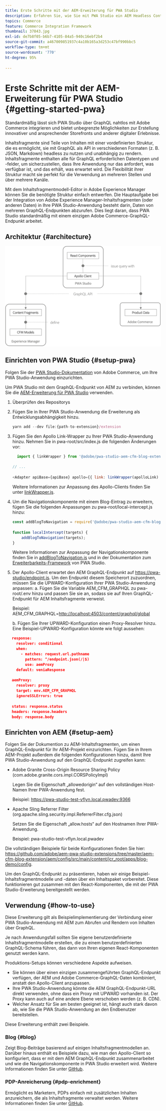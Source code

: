 ```yaml
---
title: Erste Schritte mit der AEM-Erweiterung für PWA Studio
description: Erfahren Sie, wie Sie mit PWA Studio ein AEM Headless Content and Commerce-Projekt bereitstellen.
topics: Commerce
feature: Commerce Integration Framework
thumbnail: 37843.jpg
exl-id: de7b8f05-b6b7-4105-84a5-940c16ebf2b4
source-git-commit: a467009851937c4a10b165a3d253c47bf990bbc5
workflow-type: tm+mt
source-wordcount: '770'
ht-degree: 95%

---
```


# Erste Schritte mit der AEM-Erweiterung für PWA Studio {#getting-started-pwa}

Standardmäßig lässt sich PWA Studio über GraphQL nahtlos mit Adobe Commerce integrieren und bietet unbegrenzte Möglichkeiten zur Erstellung innovativer und ansprechender Storefronts und anderer digitaler Erlebnisse.

Inhaltsfragmente sind Teile von Inhalten mit einer vordefinierten Struktur, die es ermöglicht, sie mit GraphQL als API in verschiedenen Formaten (z. B. JSON, Markdown) headless zu nutzen und unabhängig zu rendern. Inhaltsfragmente enthalten alle für GraphQL erforderlichen Datentypen und -felder, um sicherzustellen, dass Ihre Anwendung nur das anfordert, was verfügbar ist, und das erhält, was erwartet wird. Die Flexibilität ihrer Struktur macht sie perfekt für die Verwendung an mehreren Stellen und über mehrere Kanäle.

Mit dem Inhaltsfragmentmodell-Editor in Adobe Experience Manager können Sie die benötigte Struktur einfach entwerfen. Die Hauptaufgabe bei der Integration von Adobe Experience Manager-Inhaltsfragmenten (oder anderen Daten) in Ihre PWA Studio-Anwendung besteht darin, Daten von mehreren GraphQL-Endpunkten abzurufen. Dies liegt daran, dass PWA Studio standardmäßig mit einem einzigen Adobe Commerce-GraphQL-Endpunkt arbeitet.

## Architektur {#architecture}

![PWA-Headless-Architektur](/help/commerce/cif/assets/pwa-studio/PWA-Studio_Architecture.png)

## Einrichten von PWA Studio {#setup-pwa}

Folgen Sie der [PWA Studio-Dokumentation](https://developer.adobe.com/commerce/pwa-studio/tutorials/) von Adobe Commerce, um Ihre PWA Studio-Anwendung einzurichten.

Um PWA Studio mit dem GraphQL-Endpunkt von AEM zu verbinden, können Sie die [AEM-Erweiterung für PWA Studio](https://github.com/adobe/aem-pwa-studio-extensions) verwenden.

1. Überprüfen des Repositorys

1. Fügen Sie in Ihrer PWA Studio-Anwendung die Erweiterung als Entwicklungsabhängigkeit hinzu.

   ```javascript
   yarn add --dev file:{path-to-extension}/extension
   ```

1. Fügen Sie den Apollo Link-Wrapper zu Ihrer PWA Studio-Anwendung hinzu. Nehmen Sie in pwa-root/src/index.js die folgenden Änderungen vor:

   ```javascript
     import { linkWrapper } from '@adobe/pwa-studio-aem-cfm-blog-extension';
   
   // ...
   
   <Adapter apiBase={apiBase} apollo={{ link: linkWrapper(apolloLink) }} store={store}>
   ```

   Weitere Informationen zur Anpassung des Apollo-Clients finden Sie unter [linkWrapper.js](https://github.com/adobe/aem-pwa-studio-extensions/blob/master/aem-cfm-blog-extension/extension/src/linkWrapper.js).

1. Um die Navigationskomponente mit einem Blog-Eintrag zu erweitern, fügen Sie die folgenden Anpassungen zu pwa-root/local-intercept.js hinzu:

   ```javascript
   const addBlogToNavigation = require('@adobe/pwa-studio-aem-cfm-blog-extension/src/addBlogToNavigation');
   
   function localIntercept(targets) {
       addBlogToNavigation(targets);
   }    
   ```

   Weitere Informationen zur Anpassung der Navigationskomponente finden Sie in [addBlogToNavigation.js](https://github.com/adobe/aem-pwa-studio-extensions/blob/master/aem-cfm-blog-extension/extension/src/addBlogToNavigation.js) und in der Dokumentation zum [Erweiterbarkeits-Framework](https://developer.adobe.com/commerce/pwa-studio/guides/general-concepts/extensibility/) von PWA Studio.

1. Der Apollo-Client erwartet den AEM GraphQL-Endpunkt auf <https://pwa-studio/endpoint.js>. Um den Endpunkt diesem Speicherort zuzuordnen, müssen Sie die UPWARD-Konfiguration Ihrer PWA Studio-Anwendung anpassen:
a. Fügen Sie die Variable AEM_CFM_GRAPHQL zu pwa-root/.env hinzu und passen Sie sie an, sodass sie auf Ihren GraphQL-Endpunkt für AEM Inhaltsfragmente verweist.

   Beispiel: AEM_CFM_GRAPHQL=<http://localhost:4503/content/graphql/global>

   b. Fügen Sie Ihrer UPWARD-Konfiguration einen Proxy-Resolver hinzu. Eine Beispiel-UPWARD-Konfiguration könnte wie folgt aussehen:

```json
   response:
     resolver: conditional
     when:
       - matches: request.url.pathname
         pattern: ^/endpoint.json(/|$)
         use: aemProxy
     default: veniaResponse

   aemProxy:
     resolver: proxy
     target: env.AEM_CFM_GRAPHQL
     ignoreSSLErrors: true

   status: response.status
   headers: response.headers
   body: response.body
```

## Einrichten von AEM {#setup-aem}

Folgen Sie der Dokumention zu AEM-Inhaltsfragmenten, um einen GraphQL-Endpunkt für Ihr AEM-Projekt einzurichten. Fügen Sie in Ihrem AEM-Projekt außerdem die folgenden Konfigurationen hinzu, damit Ihre PWA Studio-Anwendung auf den GraphQL-Endpunkt zugreifen kann:

* Adobe Granite Cross-Origin Resource Sharing Policy (com.adobe.granite.cors.impl.CORSPolicyImpl)

   Legen Sie die Eigenschaft „allowedorigin“ auf den vollständigen Host-Namen Ihrer PWA-Anwendung fest.

   Beispiel: <https://pwa-studio-test-vflyn.local.pwadev:9366>

* Apache Sling Referrer Filter (org.apache.sling.security.impl.ReferrerFilter.cfg.json)

   Setzen Sie die Eigenschaft „allow.hosts“ auf den Hostnamen Ihrer PWA-Anwendung.

   Beispiel: pwa-studio-test-vflyn.local.pwadev

Die vollständigen Beispiele für beide Konfigurationen finden Sie hier: <https://github.com/adobe/aem-pwa-studio-extensions/tree/master/aem-cfm-blog-extension/aem/config/src/main/content/jcr_root/apps/blog-demo/config>.

Um den GraphQL-Endpunkt zu präsentieren, haben wir einige Beispiel-Inhaltsfragmentmodelle und -daten über ein Inhaltspaket vorbereitet. Diese funktionieren gut zusammen mit den React-Komponenten, die mit der PWA Studio-Erweiterung bereitgestellt werden.

## Verwendung {#how-to-use}

Diese Erweiterung gilt als Beispielimplementierung der Verbindung einer PWA Studio-Anwendung mit AEM zum Abrufen und Rendern von Inhalten über GraphQL.

Je nach Anwendungsfall sollten Sie eigene benutzerdefinierte Inhaltsfragmentmodelle erstellen, die zu einem benutzerdefinierten GraphQL-Schema führen, das dann von Ihren eigenen React-Komponenten genutzt werden kann.

Produktions-Setups können verschiedene Aspekte aufweisen.

* Sie können über einen einzigen zusammengeführten GraphQL-Endpunkt verfügen, der AEM und Adobe Commerce-GraphQL-Daten kombiniert, anstatt den Apollo-Client anzupassen.
* Ihre PWA Studio-Anwendung könnte die AEM GraphQL-Endpunkt-URL direkt verwenden, ohne dass ein Proxy mit UPWARD vorhanden ist. Der Proxy kann auch auf eine andere Ebene verschoben werden (z. B. CDN).
* Welcher Ansatz für Sie am besten geeignet ist, hängt auch stark davon ab, wie Sie die PWA Studio-Anwendung an den Endbenutzer bereitstellen.

Diese Erweiterung enthält zwei Beispiele.

### Blog {#blog}

Zeigt Blog-Beiträge basierend auf einigen Inhaltsfragmentmodellen an. Darüber hinaus enthält es Beispiele dazu, wie man den Apollo-Client so konfiguriert, dass er mit dem AEM GraphQL-Endpunkt zusammenarbeitet und wie die Navigationskomponente in PWA Studio erweitert wird. Weitere Informationen finden Sie unter [GitHub](https://github.com/adobe/aem-pwa-studio-extensions/tree/master/aem-cfm-blog-extension).

### PDP-Anreicherung {#pdp-enrichment}

Ermöglicht es Marketern, PDPs einfach mit zusätzlichen Inhalten anzureichern, die als Inhaltsfragmente verwaltet werden.  Weitere Informationen finden Sie unter [GitHub](https://github.com/adobe/aem-pwa-studio-extensions/tree/master/aem-cif-product-page-extension).

